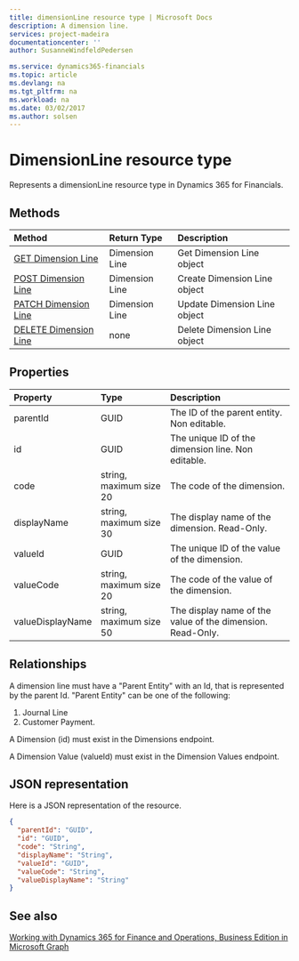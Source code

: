 ```yaml
---
title: dimensionLine resource type | Microsoft Docs
description: A dimension line.
services: project-madeira
documentationcenter: ''
author: SusanneWindfeldPedersen

ms.service: dynamics365-financials
ms.topic: article
ms.devlang: na
ms.tgt_pltfrm: na
ms.workload: na
ms.date: 03/02/2017
ms.author: solsen
---
```


# DimensionLine resource type
Represents a dimensionLine resource type in Dynamics 365 for Financials.

## Methods

| Method       | Return Type  |Description|
|:---------------|:--------|:----------|
|[GET Dimension Line](../api/dynamics_get_dimensionline.md)|Dimension Line|Get Dimension Line object|
|[POST Dimension Line](../api/dynamics_create_dimensionline.md)|Dimension Line|Create Dimension Line object|
|[PATCH Dimension Line](../api/dynamics_update_dimensionline.md)|Dimension Line|Update Dimension Line object|
|[DELETE Dimension Line](../api/dynamics_delete_dimensionline.md)|none|Delete Dimension Line object|

## Properties
| Property	   | Type	|Description|
|:---------------|:--------|:----------|
|parentId|GUID|The ID of the parent entity. Non editable.|
|id|GUID|The unique ID of the dimension line. Non editable.|
|code|string, maximum size 20| The code of the dimension.|
|displayName|string, maximum size 30| The display name of the dimension. Read-Only.|
|valueId|GUID|The unique ID of the value of the dimension.|
|valueCode|string, maximum size 20|The code of the value of the dimension.|
|valueDisplayName|string, maximum size 50|The display name of the value of the dimension. Read-Only.|

## Relationships
A dimension line must have a "Parent Entity" with an Id, that is represented by the parent Id.
"Parent Entity" can be one of the following:
 1) Journal Line
 2) Customer Payment.

A Dimension (id) must exist in the Dimensions endpoint.

A Dimension Value (valueId) must exist in the Dimension Values endpoint.

## JSON representation

Here is a JSON representation of the resource.

```json
{
  "parentId": "GUID",
  "id": "GUID",
  "code": "String",
  "displayName": "String",
  "valueId": "GUID",
  "valueCode": "String",
  "valueDisplayName": "String"
}

```

## See also
[Working with Dynamics 365 for Finance and Operations, Business Edition in Microsoft Graph](../resource_types/dynamics_overview.md) 

